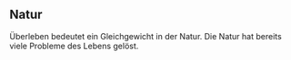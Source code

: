 ## Natur
Überleben bedeutet ein Gleichgewicht in der Natur.
Die Natur hat bereits viele Probleme des Lebens gelöst.
